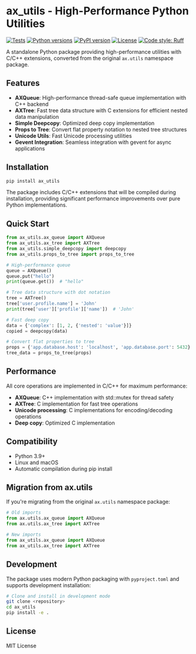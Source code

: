 # ax_utils - High-Performance Python Utilities

[![Tests](https://github.com/axgkl/ax_utils/workflows/Tests/badge.svg)](https://github.com/axgkl/ax_utils/actions/workflows/test.yml)
[![Python versions](https://img.shields.io/badge/python-3.9%2B-blue.svg)](https://pypi.org/project/ax_utils/)
[![PyPI version](https://badge.fury.io/py/ax_utils.svg)](https://badge.fury.io/py/ax_utils)
[![License](https://img.shields.io/badge/license-BSD--3--Clause-green.svg)](LICENSE)
[![Code style: Ruff](https://img.shields.io/endpoint?url=https://raw.githubusercontent.com/astral-sh/ruff/main/assets/badge/v2.json)](https://github.com/astral-sh/ruff)

A standalone Python package providing high-performance utilities with C/C++ extensions, converted from the original `ax.utils` namespace package.

## Features

- **AXQueue**: High-performance thread-safe queue implementation with C++ backend
- **AXTree**: Fast tree data structure with C extensions for efficient nested data manipulation
- **Simple Deepcopy**: Optimized deep copy implementation
- **Props to Tree**: Convert flat property notation to nested tree structures
- **Unicode Utils**: Fast Unicode processing utilities
- **Gevent Integration**: Seamless integration with gevent for async applications

## Installation

```bash
pip install ax_utils
```

The package includes C/C++ extensions that will be compiled during installation, providing significant performance improvements over pure Python implementations.

## Quick Start

```python
from ax_utils.ax_queue import AXQueue
from ax_utils.ax_tree import AXTree
from ax_utils.simple_deepcopy import deepcopy
from ax_utils.props_to_tree import props_to_tree

# High-performance queue
queue = AXQueue()
queue.put("hello")
print(queue.get())  # "hello"

# Tree data structure with dot notation
tree = AXTree()
tree['user.profile.name'] = 'John'
print(tree['user']['profile']['name'])  # 'John'

# Fast deep copy
data = {'complex': [1, 2, {'nested': 'value'}]}
copied = deepcopy(data)

# Convert flat properties to tree
props = {'app.database.host': 'localhost', 'app.database.port': 5432}
tree_data = props_to_tree(props)
```

## Performance

All core operations are implemented in C/C++ for maximum performance:

- **AXQueue**: C++ implementation with std::mutex for thread safety
- **AXTree**: C implementation for fast tree operations
- **Unicode processing**: C implementations for encoding/decoding operations
- **Deep copy**: Optimized C implementation

## Compatibility

- Python 3.9+
- Linux and macOS
- Automatic compilation during pip install

## Migration from ax.utils

If you're migrating from the original `ax.utils` namespace package:

```python
# Old imports
from ax.utils.ax_queue import AXQueue
from ax.utils.ax_tree import AXTree

# New imports
from ax_utils.ax_queue import AXQueue
from ax_utils.ax_tree import AXTree
```

## Development

The package uses modern Python packaging with `pyproject.toml` and supports development installation:

```bash
# Clone and install in development mode
git clone <repository>
cd ax_utils
pip install -e .
```

## License

MIT License
